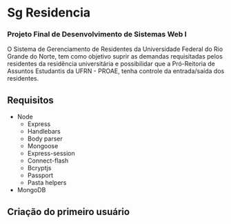 # Sg Residencia

### Projeto Final de Desenvolvimento de Sistemas Web I

O Sistema de Gerenciamento de Residentes da Universidade Federal do Rio Grande do Norte, tem como objetivo suprir as demandas requisitadas pelos residentes da residência universitária e possibilidar que a Pró-Reitoria de Assuntos Estudantis da UFRN - PROAE, tenha controle da entrada/saída dos residentes.

## Requisitos

- Node
    - Express
    - Handlebars
    - Body parser
    - Mongoose
    - Express-session
    - Connect-flash
    - Bcryptjs
    - Passport
    - Pasta helpers
- MongoDB

## Criação do primeiro usuário

